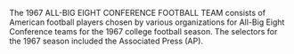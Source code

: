 The 1967 ALL-BIG EIGHT CONFERENCE FOOTBALL TEAM consists of American football players chosen by various organizations for All-Big Eight Conference teams for the 1967 college football season. The selectors for the 1967 season included the Associated Press (AP).
